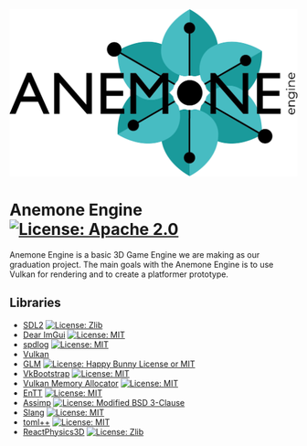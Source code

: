 <picture>
  <source media="(prefers-color-scheme: dark)" srcset="/Resources/Branding/anemone_logo_turquoise_white.png">
  <source media="(prefers-color-scheme: light)" srcset="/Resources/Branding/anemone_logo_turquoise_black.png">
  <img alt="Shows the logo which reads 'ANEMONE engine' and has the 'o' in 'ANEMONE' replaced with a turquoise anemone flower." title="Anemone Engine logo designed by Terese Jerfström" src="/Resources/Branding/anemone_logo_turquoise_black.png">
</picture>

# Anemone Engine [![License: Apache 2.0][Apache 2 Badge]](https://github.com/Junder-2/Anemone-Engine/blob/main/LICENSE)
Anemone Engine is a basic 3D Game Engine we are making as our graduation project.
The main goals with the Anemone Engine is to use Vulkan for rendering and to create a platformer prototype.

## Libraries
* [SDL2](https://libsdl.org/) [![License: Zlib][Zlib Badge]](https://github.com/libsdl-org/SDL/blob/main/LICENSE.txt)
* [Dear ImGui](https://github.com/ocornut/imgui) [![License: MIT][MIT Badge]](https://github.com/ocornut/imgui/blob/master/LICENSE.txt)
* [spdlog](https://github.com/gabime/spdlog) [![License: MIT][MIT Badge]](https://github.com/gabime/spdlog/blob/v1.x/LICENSE)
* [Vulkan](https://vulkan.lunarg.com/)
* [GLM](https://github.com/g-truc/glm) [![License: Happy Bunny License or MIT][HBL MIT Badge]](https://github.com/g-truc/glm/blob/master/copying.txt)
* [VkBootstrap](https://github.com/charles-lunarg/vk-bootstrap) [![License: MIT][MIT Badge]](https://github.com/charles-lunarg/vk-bootstrap/blob/main/LICENSE.txt)
* [Vulkan Memory Allocator](https://github.com/GPUOpen-LibrariesAndSDKs/VulkanMemoryAllocator) [![License: MIT][MIT Badge]](https://github.com/GPUOpen-LibrariesAndSDKs/VulkanMemoryAllocator/blob/master/LICENSE.txt)
* [EnTT](https://github.com/skypjack/entt) [![License: MIT][MIT Badge]](https://github.com/skypjack/entt/blob/master/LICENSE)
* [Assimp](https://github.com/assimp/assimp) [![License: Modified BSD 3-Clause][Modified BSD 3-Clause Badge]](https://github.com/assimp/assimp/blob/master/LICENSE)
* [Slang](https://github.com/shader-slang/slang) [![License: MIT][MIT Badge]](https://github.com/shader-slang/slang/blob/master/LICENSE)
* [toml++](https://marzer.github.io/tomlplusplus/) [![License: MIT][MIT Badge]](https://github.com/marzer/tomlplusplus/blob/master/LICENSE)
* [ReactPhysics3D](https://github.com/DanielChappuis/reactphysics3d) [![License: Zlib][Zlib Badge]](https://github.com/DanielChappuis/reactphysics3d/blob/master/LICENSE)

[Apache 2 Badge]: https://img.shields.io/badge/License-Apache_2.0-blue.svg
[HBL MIT Badge]: https://img.shields.io/badge/License-Happy_Bunny_License%20or%20MIT-yellow
[MIT Badge]: https://img.shields.io/badge/License-MIT-yellow.svg
[Modified BSD 3-Clause Badge]: https://img.shields.io/badge/License-Modified_BSD_3--Clause-orange
[Zlib Badge]: https://img.shields.io/badge/License-Zlib-lightgrey.svg
